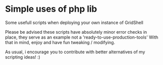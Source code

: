 # Simple uses of php lib

Some usefull scripts when deploying your own instance of GridShell

Please be advised these scripts have absolutely minor error checks in place, they serve as an example not a 'ready-to-use-production-tools'
With that in mind, enjoy and have fun tweaking / modifying.

As usual, i encourage you to contribute with better alternatives of my scripting ideas! :)
